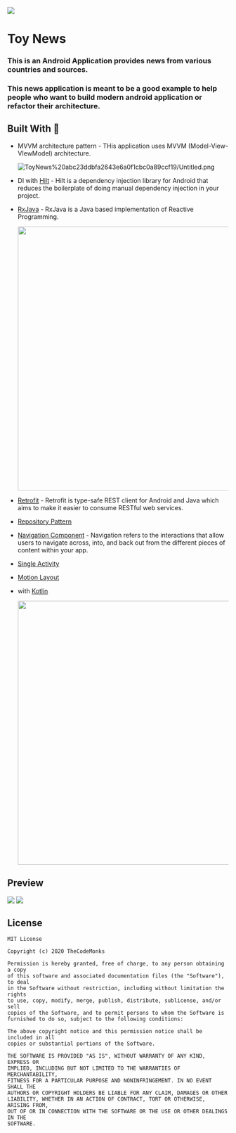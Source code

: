 ![](https://s3.us-west-2.amazonaws.com/secure.notion-static.com/963664f1-2363-4411-b1cd-1e463073a6a5/__3.png?X-Amz-Algorithm=AWS4-HMAC-SHA256&X-Amz-Credential=AKIAT73L2G45O3KS52Y5%2F20200720%2Fus-west-2%2Fs3%2Faws4_request&X-Amz-Date=20200720T143819Z&X-Amz-Expires=86400&X-Amz-Signature=9349eb75b9da599d0299d854a5c675def861562d616fb04c7ad00b28394c10d8&X-Amz-SignedHeaders=host&response-content-disposition=filename%20%3D%22__3.png%22)

# Toy News



### This is an Android Application provides news from various countries and sources.

### This news application is meant to be a good example to help people who want to build modern android application or refactor their architecture.    

  
## Built With 🔧

- MVVM architecture pattern - THis application uses MVVM (Model-View-VIewModel) architecture.

    ![ToyNews%20abc23ddbfa2643e6a0f1cbc0a89ccf19/Untitled.png](https://s3.us-west-2.amazonaws.com/secure.notion-static.com/4b0ca873-9dc6-4445-9760-80af98626351/Untitled.png?X-Amz-Algorithm=AWS4-HMAC-SHA256&X-Amz-Credential=AKIAT73L2G45O3KS52Y5%2F20200720%2Fus-west-2%2Fs3%2Faws4_request&X-Amz-Date=20200720T150604Z&X-Amz-Expires=86400&X-Amz-Signature=b50b417c65a4ebaae4310973bc605692ba5fd0e1d9236dba5ed1175aca3e4584&X-Amz-SignedHeaders=host&response-content-disposition=filename%20%3D%22Untitled.png%22)

- DI with [Hilt](https://developer.android.com/training/dependency-injection/hilt-android) - Hilt is a dependency injection library for Android that reduces the boilerplate of doing manual dependency injection in your project.
- [RxJava](http://reactivex.io/) - RxJava is a Java based implementation of Reactive Programming.

    <img src="https://s3.us-west-2.amazonaws.com/secure.notion-static.com/f335de63-c00f-47e4-aa7b-d13eb9722471/Untitled.png?X-Amz-Algorithm=AWS4-HMAC-SHA256&X-Amz-Credential=AKIAT73L2G45O3KS52Y5%2F20200720%2Fus-west-2%2Fs3%2Faws4_request&X-Amz-Date=20200720T150621Z&X-Amz-Expires=86400&X-Amz-Signature=3fcb8509612ae512eb3353a7ba4b3622286bc60058d9398ba089254a3e7f7dcd&X-Amz-SignedHeaders=host&response-content-disposition=filename%20%3D%22Untitled.png%22" width=600>

- [Retrofit](https://github.com/square/retrofit) - Retrofit is type-safe REST client for Android and Java which aims to make it easier to consume RESTful web services.
- [Repository Pattern](https://proandroiddev.com/the-real-repository-pattern-in-android-efba8662b754)
- [Navigation Component](https://developer.android.com/guide/navigation/navigation-getting-started) - Navigation refers to the interactions that allow users to navigate across, into, and back out from the different pieces of content within your app.
- [Single Activity](https://medium.com/rosberryapps/a-single-activity-android-application-why-not-fa2a5458a099)
- [Motion Layout](https://developer.android.com/training/constraint-layout/motionlayout)
- with [Kotlin](https://kotlinlang.org/)

    <img src="https://s3.us-west-2.amazonaws.com/secure.notion-static.com/945e8d3f-f913-497d-a83f-8fdfc12f4502/kotlin.png?X-Amz-Algorithm=AWS4-HMAC-SHA256&X-Amz-Credential=AKIAT73L2G45O3KS52Y5%2F20200720%2Fus-west-2%2Fs3%2Faws4_request&X-Amz-Date=20200720T150637Z&X-Amz-Expires=86400&X-Amz-Signature=69822fc62533a60e37d8f4ba4f04c819c88bd82892c4a97bfd13b43dd40bf1ac&X-Amz-SignedHeaders=host&response-content-disposition=filename%20%3D%22kotlin.png%22" width=600>

## Preview
![](https://media.giphy.com/media/XeGsYyeVWpdB2QIcIR/giphy.gif)              ![](https://media.giphy.com/media/iCk3VNo45o106NYbuI/giphy.gif)

## License
```
MIT License

Copyright (c) 2020 TheCodeMonks

Permission is hereby granted, free of charge, to any person obtaining a copy
of this software and associated documentation files (the "Software"), to deal
in the Software without restriction, including without limitation the rights
to use, copy, modify, merge, publish, distribute, sublicense, and/or sell
copies of the Software, and to permit persons to whom the Software is
furnished to do so, subject to the following conditions:

The above copyright notice and this permission notice shall be included in all
copies or substantial portions of the Software.

THE SOFTWARE IS PROVIDED "AS IS", WITHOUT WARRANTY OF ANY KIND, EXPRESS OR
IMPLIED, INCLUDING BUT NOT LIMITED TO THE WARRANTIES OF MERCHANTABILITY,
FITNESS FOR A PARTICULAR PURPOSE AND NONINFRINGEMENT. IN NO EVENT SHALL THE
AUTHORS OR COPYRIGHT HOLDERS BE LIABLE FOR ANY CLAIM, DAMAGES OR OTHER
LIABILITY, WHETHER IN AN ACTION OF CONTRACT, TORT OR OTHERWISE, ARISING FROM,
OUT OF OR IN CONNECTION WITH THE SOFTWARE OR THE USE OR OTHER DEALINGS IN THE
SOFTWARE.
```
